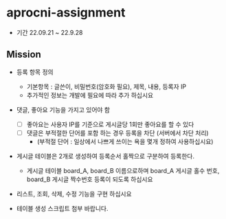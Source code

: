 # aprocni-assignment
- 기간 22.09.21 ~ 22.9.28

## Mission
- 등록 항목 정의
  - 기본항목 : 글쓴이, 비밀번호(암호화 필요), 제목, 내용, 등록자 IP
  - 추가적인 정보는 개발에 필요에 따라 추가 하십시요

- 댓글, 좋아요 기능을 가지고 있어야 함
  - [  ] 좋아요는 사용자 IP를 기준으로 게시글당 1회만 좋아요를 할 수 있다
  - [  ] 댓글은 부적절한 단어를 포함 하는 경우 등록을 차단 (서버에서 차단 처리)
    - (부적절 단어 : 일상에서 나쁘게 쓰이는 욕을 몇개 정하여 사용하십시요)
    
- 게시글 테이블은 2개로 생성하여 등록순서 홀짝으로 구분하여 등록한다.
  - 게시글 테이블 board_A, board_B 이름으로하며 board_A 게시글 홀수 번호, board_B 게시글 짝수번호 등록이 되도록 하십시요
  
- 리스트, 조회, 삭제, 수정 기능을 구현 하십시요

- 테이블 생성 스크립트 첨부 바랍니다.

